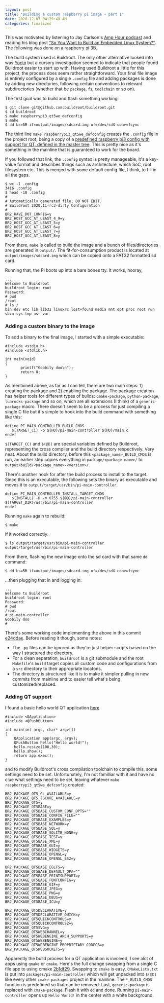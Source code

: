 ```yaml
---
layout: post
title: "Building a custom raspberry pi image - part 1"
date: 2020-12-07 04:29:48 AM
categories: finalized
---
```


This was motivated by listening to Jay Carlson's [Amp Hour podcast](https://theamphour.com/515-embedded-linux-with-jay-carlson/) and reading his blog post ["So You Want to Build an Embedded Linux System?"](https://jaycarlson.net/embedded-linux/). The following was done on a raspberry pi 3B.

The build system used is Buildroot. The only other alternative looked into was [Yocto](https://docs.yoctoproject.org/) but a cursory investigation seemed to indicate that people found Buildroot easier to start up with.
Having used Buildroot a little for this project, the process does seem rather straightforward. Your final file image is entirely configured by a single `.config` file and adding packages is done by adding new directories, following certain conventions to relevant subdirectories (whether that be `package`, `fs`, `toolchain` or so on).

The first goal was to build and flash something working:

    $ git clone git@github.com:buildroot/buildroot.git
    $ cd buildroot
    $ make raspberrypi3_qt5we_defconfig
    $ make
    $ dd bs=5M if=output/images/sdcard.img of=/dev/sdX conv=fsync

The third line `make raspberrypi3_qt5we_defconfig` creates the `.config` file in the project root, being a copy of a [predefined raspberry pi3 config with support for QT, defined in the master tree](https://github.com/buildroot/buildroot/blob/a418d0ac51e192adc54300f16b46b12a42b2b117/configs/raspberrypi3_qt5we_defconfig). This is pretty nice as it's something in the mainline that is guaranteed to work for the board. 

If you followed that link, the `.config` syntax is pretty manageable, it's a key-value format and describes things such as architecture, which SoC, root filesystem etc. This is merged with some default config file, I think, to fill in all the gaps.

    $ wc -l .config
    3416 .config
    $ head -10 .config
    #
    # Automatically generated file; DO NOT EDIT.
    # Buildroot 2020.11-rc3-dirty Configuration
    #
    BR2_HAVE_DOT_CONFIG=y
    BR2_HOST_GCC_AT_LEAST_4_9=y
    BR2_HOST_GCC_AT_LEAST_5=y
    BR2_HOST_GCC_AT_LEAST_6=y
    BR2_HOST_GCC_AT_LEAST_7=y
    BR2_HOST_GCC_AT_LEAST_8=y

From there, `make` is called to build the image and a bunch of files/directories are generated in `output/`. The fit-for-consumption product is located at `output/images/sdcard.img` which can be copied onto a FAT32 formatted sd card.

Running that, the Pi boots up into a bare bones tty. It works, hooray,

    ...
    Welcome to Buildroot
    buildroot login: root
    Password: 
    # pwd
    /root
    # ls /
    bin dev etc lib lib32 linuxrc lost+found media mnt opt proc root run sbin sys tmp usr var

### Adding a custom binary to the image

To add a binary to the final image, I started with a simple executable:

    #include <stdio.h>
    #include <stdlib.h>

    int main(void)
    {
           printf("Goobily doo\n");
           return 0;
    }

As mentioned above, as far as I can tell, there are two main steps: 1) creating the package and 2) enabling the package. The package creation has helper tools for different types of builds: `cmake-package`, `python-package`, `luarocks-package` and so on, which are all extensions (I think) of a `generic-package` macro. There doesn't seem to be a process for just compiling a single C file but it's simple to hook into the build command with something like this:

    define PI_MAIN_CONTROLLER_BUILD_CMDS
       $(TARGET_CC) -o $(@D)/pi-main-controller $(@D)/main.c
    endef

`$(TARGET_CC)` and `$(@D)` are special variables defined by Buildroot, representing the cross compiler and the build directory respectively. Very neat. About the build directory, before this `<package_name>_BUILD_CMDS` is run, an earlier step copies everything in `package/<package_name>/` to `output/build/<package_name>-<version>/`.

There's another hook for after the build process to install to the target. Since this is an executable, the following sets the binary as executable and moves it to `output/target/usr/bin/pi-main-controller`. 

    define PI_MAIN_CONTROLLER_INSTALL_TARGET_CMDS
       $(INSTALL) -D -m 0755 $(@D)/pi-main-controller $(TARGET_DIR)/usr/bin/pi-main-controller
    endef

Running `make` again to rebuild:

    $ make 

If it worked correctly:

    $ ls output/target/usr/bin/pi-main-controller
    output/target/usr/bin/pi-main-controller

From there, flashing the new image onto the sd card with that same `dd` command:

    $ dd bs=5M if=output/images/sdcard.img of=/dev/sdX conv=fsync

...then plugging that in and logging in:

    ...
    Welcome to Buildroot
    buildroot login: root
    Password: 
    # pwd
    /root
    # pi-main-controller
    Goobily doo
    # 

There's some working code implementing the above in this commit [e24ddae](https://github.com/eltonlaw/pi-main-controller/commit/e24ddae64226c6dae5bd0ff7cda682444888c392). Before reading it though, some notes:

- The `.py` files can be ignored as they're just helper scripts based on the way I structured the directory.
- For a clean separation, `buildroot` is a git submodule and the root `Makefile`'s `build` target copies all custom code and configurations from a `src` directory to their appropriate locatons.
- The directory is structured like it is to make it simpler pulling in new commits from mainline and to easier tell what's being customized/replaced.

### Adding QT support

I found a basic hello world QT application [here](https://bootlin.com/blog/building-a-linux-system-for-the-stm32mp1-setting-up-a-qt5-application-development-environment/) 

    #include <QApplication>
    #include <QPushButton>

    int main(int argc, char* argv[])
    {
        QApplication app(argc, argv);
        QPushButton hello("Hello world!");
        hello.resize(100,30);
        hello.show();
        return app.exec();
    }

and to modify Buildroot's cross compilation toolchain to compile this, some settings need to be set. Unfortunately, I'm not familliar with it and have no clue what settings need to be set, leaving whatever `make raspberrypi3_qt5we_defconfig` created:

    BR2_PACKAGE_QT5_GL_AVAILABLE=y
    BR2_PACKAGE_QT5_JSCORE_AVAILABLE=y
    BR2_PACKAGE_QT5=y
    BR2_PACKAGE_QT5BASE=y
    BR2_PACKAGE_QT5BASE_CUSTOM_CONF_OPTS=""
    BR2_PACKAGE_QT5BASE_CONFIG_FILE=""
    BR2_PACKAGE_QT5BASE_EXAMPLES=y
    BR2_PACKAGE_QT5BASE_NETWORK=y
    BR2_PACKAGE_QT5BASE_SQL=y
    BR2_PACKAGE_QT5BASE_SQLITE_NONE=y
    BR2_PACKAGE_QT5BASE_TEST=y
    BR2_PACKAGE_QT5BASE_XML=y
    BR2_PACKAGE_QT5BASE_GUI=y
    BR2_PACKAGE_QT5BASE_WIDGETS=y
    BR2_PACKAGE_QT5BASE_OPENGL=y
    BR2_PACKAGE_QT5BASE_OPENGL_ES2=y

    BR2_PACKAGE_QT5BASE_EGLFS=y
    BR2_PACKAGE_QT5BASE_DEFAULT_QPA=""
    BR2_PACKAGE_QT5BASE_PRINTSUPPORT=y
    BR2_PACKAGE_QT5BASE_FONTCONFIG=y
    BR2_PACKAGE_QT5BASE_GIF=y
    BR2_PACKAGE_QT5BASE_JPEG=y
    BR2_PACKAGE_QT5BASE_PNG=y
    BR2_PACKAGE_QT5BASE_DBUS=y
    BR2_PACKAGE_QT5BASE_ICU=y

    BR2_PACKAGE_QT5DECLARATIVE=y
    BR2_PACKAGE_QT5DECLARATIVE_QUICK=y
    BR2_PACKAGE_QT5QUICKCONTROLS=y
    BR2_PACKAGE_QT5QUICKCONTROLS2=y
    BR2_PACKAGE_QT5SVG=y
    BR2_PACKAGE_QT5WEBCHANNEL=y
    BR2_PACKAGE_QT5WEBENGINE_ARCH_SUPPORTS=y
    BR2_PACKAGE_QT5WEBENGINE=y
    BR2_PACKAGE_QT5WEBENGINE_PROPRIETARY_CODECS=y
    BR2_PACKAGE_QT5WEBSOCKETS=y

Apparently the build process for a QT application is involved, I see alot of apps using `qmake` or `cmake`. Here's the full change swapping from a single C file app to using cmake [2b1df29](https://github.com/eltonlaw/pi-main-controller/commit/2b1df298ae86ee18422f0785ae59c72688ae1768). Swapping to `cmake` is easy. `CMakeLists.txt` is put into `packages/pi-main-controller` which will get unpacked into `$(@D)` like every other `cmake-packages` project in the mainline. The  `*_BUILD_CMDS` function is predefined so that can be removed. Last, `generic-package` is replaced with `cmake-package`. Flash it with `dd` and done. Running `pi-main-controller` opens up `Hello World!` in the center with a white background.
